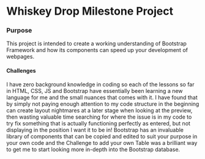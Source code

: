 # Whiskey Drop Milestone Project

### Purpose
This project is intended to create a working understanding of Bootstrap Framework and how its components can speed up your development of webpages.

#### Challenges

I have zero background knowledge in coding so each of the lessons so far in HTML, CSS, JS and Bootstrap have essentially been learning a new language for me and the small nuances that comes with it.
I have found that by simply not paying enough attention to my code structure in the beginning can create layout nightmares at a later stage when looking at the preview, then wasting valuable time searching for where the issue is in my code to try fix something that is actually functioning perfectly as entered, but not displaying in the position I want it to be in!
Bootstrap has an invaluable library of components that can be copied and edited to suit your purpose in your own code and the Challenge to add your own Table was a brilliant way to get me to start looking more in-depth into the Bootstrap database.
 